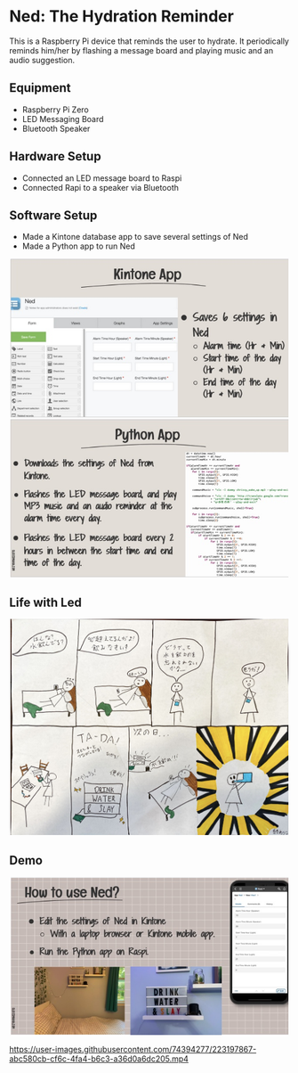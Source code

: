 # Ned: The Hydration Reminder 

This is a Raspberry Pi device that reminds the user to hydrate. It periodically reminds him/her by flashing a message board and playing music and an audio suggestion. 

## Equipment

- Raspberry Pi Zero
- LED Messaging Board
- Bluetooth Speaker

## Hardware Setup

- Connected an LED message board to Raspi
- Connected Rapi to a speaker via Bluetooth

## Software Setup

- Made a Kintone database app to save several settings of Ned
- Made a Python app to run Ned

<p align="center">
  <img src="images/kintone.jpg" width="500">
  <img src="images/python.jpg" width="500">
</p>

## Life with Led 

<p align="center">
  <img src="images/design-thinking.jpg" width="500">
</p>

## Demo

<p align="center">
  <img src="images/how-to.jpg" width="500">
</p>



https://user-images.githubusercontent.com/74394277/223197867-abc580cb-cf6c-4fa4-b6c3-a36d0a6dc205.mp4



